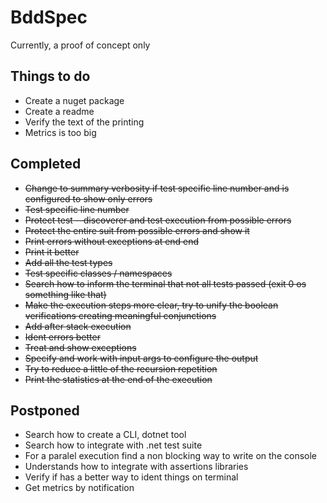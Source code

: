 # BddSpec

Currently, a proof of concept only

## Things to do

* Create a nuget package
* Create a readme
* Verify the text of the printing
* Metrics is too big

## Completed

* ~~Change to summary verbosity if test specific line number and is configured to show only errors~~
* ~~Test specific line number~~
* ~~Protect test --discoverer and test execution from possible errors~~
* ~~Protect the entire suit from possible errors and show it~~
* ~~Print errors without exceptions at end end~~
* ~~Print it better~~
* ~~Add all the test types~~
* ~~Test specific classes / namespaces~~
* ~~Search how to inform the terminal that not all tests passed (exit 0 os something like that)~~
* ~~Make the execution steps more clear, try to unify the boolean verifications creating meaningful conjunctions~~
* ~~Add after stack execution~~
* ~~Ident errors better~~
* ~~Treat and show exceptions~~
* ~~Specify and work with input args to configure the output~~
* ~~Try to reduce a little of the recursion repetition~~
* ~~Print the statistics at the end of the execution~~

## Postponed

* Search how to create a CLI, dotnet tool
* Search how to integrate with .net test suite
* For a paralel execution find a non blocking way to write on the console
* Understands how to integrate with assertions libraries
* Verify if has a better way to ident things on terminal
* Get metrics by notification
